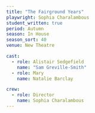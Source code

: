 ```yaml
---
title: "The Fairground Years"
playwright: Sophia Charalambous
student_written: true
period: Autumn
season: In House
season_sort: 40
venue: New Theatre

cast:
  - role: Alistair Sedgefield 
    name: "Sam Greville-Smith"
  - role: Mary
    name: Natalie Barclay

crew:
  - role: Director
    name: Sophia Charalambous
---
```

